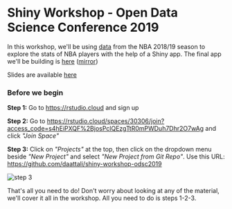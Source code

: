 # Shiny Workshop - Open Data Science Conference 2019

In this workshop, we'll be using [data](https://www.kaggle.com/schmadam97/nba-regular-season-stats-20182019) from the NBA 2018/19 season to explore the stats of NBA players with the help of a Shiny app. The final app we'll be building is [here](https://daattali.com/shiny/nba2018/) ([mirror](https://daattali.shinyapps.io/nba2018/))

Slides are available [here](https://github.com/daattali/shiny-workshop-odsc2019/raw/master/Shiny%20Workshop%20-%20ODSC%202019.pdf)

### Before we begin

**Step 1:** Go to https://rstudio.cloud and sign up

**Step 2:** Go to https://rstudio.cloud/spaces/30306/join?access_code=s4hEiPXQF%2BjosPclQEzgTtR0mPWDuh7Dhr2O7wAg and click *"Join Space"*

**Step 3:** Click on *"Projects"* at the top, then click on the dropdown menu beside *"New Project"* and select *"New Project from Git Repo"*. Use this URL: https://github.com/daattali/shiny-workshop-odsc2019

![step 3](https://i.imgur.com/nU5bbFL.png)

That's all you need to do! Don't worry about looking at any of the material, we'll cover it all in the workshop. All you need to do is steps 1-2-3.

